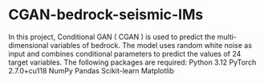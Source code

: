 # CGAN-bedrock-seismic-IMs
In this project, Conditional GAN ( CGAN ) is used to predict the multi-dimensional variables of bedrock. The model uses random white noise as input and combines conditional parameters to predict the values of 24 target variables.
The following packages are required:
Python 3.12
PyTorch 2.7.0+cu118
NumPy
Pandas
Scikit-learn
Matplotlib
